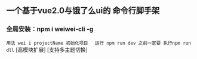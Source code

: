 ## 一个基于vue2.0与饿了么ui的  命令行脚手架
### 全局安装：npm i weiwei-cli -g
``` 用法 wei i projectName 初始化项目  ```
``` 运行 npm run dev 之前一定要 执行npm run dll```
[高模块扩展]
[支持多主题切换]